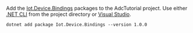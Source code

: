 Add the [Iot.Device.Bindings](https://www.nuget.org/packages/Iot.Device.Bindings/) packages to the AdcTutorial project. Use either [.NET CLI](/dotnet/core/tools/dotnet-add-package) from the project directory or [Visual Studio](/nuget/consume-packages/install-use-packages-visual-studio).

```dotnetcli
dotnet add package Iot.Device.Bindings --version 1.0.0
```
